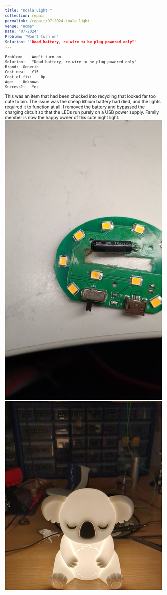 ```yaml
---
title: "Koala Light "
collection: repair
permalink: /repair/07-2024-koala_light
venue: "Home"
Date: "07-2024"
Problem: "Won't turn on"
Solution: ""Dead battery, re-wire to be plug powered only""
---
```

```
Problem:    Won't turn on 
Solution:   "Dead battery, re-wire to be plug powered only" 
Brand:  Generic 
Cost new:   £15 
Cost of fix:    0p 
Age:    Unknown 
Success?:   Yes 
```
This was an item that had been chucked into recycling that looked far too cute to bin. The issue was the cheap lithium battery had died, and the lights required it to function at all. I removed the battery and bypassed the charging circuit so that the LEDs run purely on a USB power supply. Family member is now the happy owner of this cute night light.
![](/images/repair_cafe/koala_light/koala_light_1.jpg)
![](/images/repair_cafe/koala_light/koala_light_2.jpg)
